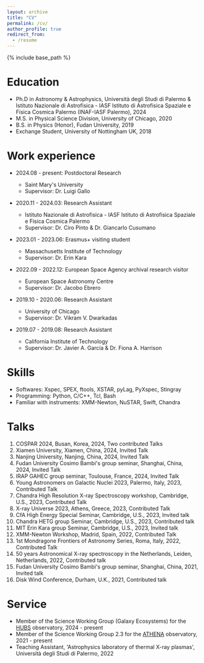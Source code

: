 ```yaml
---
layout: archive
title: "CV"
permalink: /cv/
author_profile: true
redirect_from:
  - /resume
---
```


{% include base_path %}

Education
======
* Ph.D in Astronomy & Astrophysics, Università degli Studi di Palermo & Istituto Nazionale di Astrofisica - IASF Istituto di Astrofisica Spaziale e Fisica Cosmica Palermo (INAF-IASF Palermo), 2024
* M.S. in Physical Science Division, University of Chicago, 2020
* B.S. in Physics (Honor), Fudan University, 2019
* Exchange Student, University of Nottingham UK, 2018

Work experience
======
* 2024.08 - present: Postdoctoral Research
  * Saint Mary's University
  * Supervisor: Dr. Luigi Gallo

* 2020.11 - 2024.03: Research Assistant
  * Istituto Nazionale di Astrofisica - IASF Istituto di Astrofisica Spaziale e Fisica Cosmica Palermo
  * Supervisor: Dr. Ciro Pinto & Dr. Giancarlo Cusumano

* 2023.01 - 2023.06: Erasmus+ visiting student
  * Massachusetts Institute of Technology
  * Supervisor: Dr. Erin Kara
 
* 2022.09 - 2022.12: European Space Agency archival research visitor
  * European Space Astronomy Centre
  * Supervisor: Dr. Jacobo Ebrero
 
* 2019.10 - 2020.06: Research Assistant
  * University of Chicago
  * Supervisor: Dr. Vikram V. Dwarkadas
 
* 2019.07 - 2019.08: Research Assistant
  * California Institute of Technology
  * Supervisor: Dr. Javier A. García  & Dr. Fiona A. Harrison 
  
Skills
======
* Softwares: Xspec, SPEX, ftools, XSTAR, pyLag, PyXspec, Stingray
* Programming: Python, C/C++, Tcl, Bash
* Familiar with instruments: XMM-Newton, NuSTAR, Swift, Chandra

Talks
======
1. COSPAR 2024, Busan, Korea, 2024, Two contributed Talks
1. Xiamen University, Xiamen, China, 2024, Invited Talk
1. Nanjing University, Nanjing, China, 2024, Invited Talk
1. Fudan University Cosimo Bambi's group seminar, Shanghai, China, 2024, Invited Talk
1. IRAP GAHEC group seminar, Toulouse, France, 2024, Invited Talk  
1. Young Astronomers on Galactic Nuclei 2023, Palermo, Italy, 2023, Contributed Talk  
1. Chandra High Resolution X-ray Spectroscopy workshop, Cambridge, U.S., 2023, Contributed Talk
1. X-ray Universe 2023, Athens, Greece, 2023, Contributed Talk
1. CfA High Energy Special Seminar, Cambridge, U.S., 2023, Invited talk
1. Chandra HETG group Seminar, Cambridge, U.S., 2023, Contributed talk
1. MIT Erin Kara group Seminar, Cambridge, U.S., 2023, Invited talk
1. XMM-Newton Workshop, Madrid, Spain, 2022, Contributed Talk
1. 1st Mondragone Frontiers of Astronomy Series, Roma, Italy, 2022, Contributed Talk
1. 50 years Astronomical X-ray spectroscopy in the Netherlands, Leiden, Netherlands, 2022, Contributed talk
1. Fudan University Cosimo Bambi's group seminar, Shanghai, China, 2021, Invited talk
1. Disk Wind Conference, Durham, U.K., 2021, Contributed talk
  
  
Service
======
* Member of the Science Working Group (Galaxy Ecosystems) for the [HUBS](http://hubs.phys.tsinghua.edu.cn/en/) observatory, 2024 - present
* Member of the Science Working Group 2.3 for the [ATHENA](https://www.the-athena-x-ray-observatory.eu/en) observatory, 2021 - present
* Teaching Assistant, 'Astrophysics laboratory of thermal X-ray plasmas', Università degli Studi di Palermo, 2022
